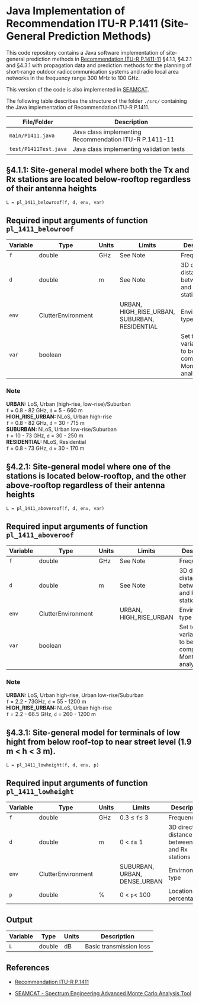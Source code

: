 # Java Implementation of Recommendation ITU-R P.1411 (Site-General Prediction Methods)

This code repository contains a Java software implementation of site-general prediction methods in [Recommendation ITU-R P.1411-11](https://www.itu.int/rec/R-REC-P.1411/en) §4.1.1, §4.2.1 and §4.3.1 with propagation data and prediction methods for the planning of short-range outdoor radiocommunication systems and radio local area networks in the frequency range 300 MHz to 100 GHz.  

This version of the code is also implemented in [SEAMCAT](https://seamcat.org). 


The following table describes the structure of the folder `./src/` containing the Java implementation of Recommendation ITU-R P.1411.

| File/Folder               | Description                                                         |
|----------------------------|---------------------------------------------------------------------|
|`main/P1411.java`                | Java class implementing Recommendation ITU-R P.1411-11        |
|`test/P1411Test.java`          | Java class implementing validation tests          |



## §4.1.1: Site-general model where both the Tx and Rx stations are located below-rooftop regardless of their antenna heights
~~~ 
L = pl_1411_belowroof(f, d, env, var)
~~~

## Required input arguments of function `pl_1411_belowroof`

| Variable          | Type   | Units | Limits       | Description  |
|-------------------|--------|-------|--------------|--------------|
| `f`               | double | GHz   | See Note  | Frequency | 
| `d`               | double | m   | See Note   | 3D direct distance between Tx and Rx stations  |
| `env`      | ClutterEnvironment |    | URBAN,  HIGH_RISE_URBAN, SUBURBAN, RESIDENTIAL | Envirnonment type |
| `var`      | boolean |     |  | Set to `true` if variations are to be computed in Monte-Carlo analysis |

### Note 
 <b>URBAN:  </b> LoS, Urban (high-rise, low-rise)/Suburban
 <br>     `f` = 0.8 - 82 GHz, `d` = 5 - 660 m <br> 
 <b>HIGH_RISE_URBAN: </b> NLoS, Urban high-rise
 <br>     `f` = 0.8 - 82 GHz, `d` = 30 - 715 m
 <br> <b>SUBURBAN: </b> NLoS,  Urban low-rise/Suburban
 <br>    `f` = 10 - 73 GHz, `d` = 30 - 250 m
 <br> <b>RESIDENTIAL: </b>NLoS,  Residential
 <br>    `f` = 0.8 - 73 GHz, `d` = 30 - 170 m


## §4.2.1: Site-general model where one of the stations is located below-rooftop, and the other above-rooftop  regardless of their antenna heights
~~~ 
L = pl_1411_aboveroof(f, d, env, var)
~~~

## Required input arguments of function `pl_1411_aboveroof`

| Variable          | Type   | Units | Limits       | Description  |
|-------------------|--------|-------|--------------|--------------|
| `f`               | double | GHz   | See Note  | Frequency | 
| `d`               | double | m   | See Note   | 3D direct distance between Tx and Rx stations  |
| `env`      | ClutterEnvironment |    | URBAN,  HIGH_RISE_URBAN | Envirnonment type |
| `var`      | boolean |     |  | Set to `true` if variations are to be computed in Monte-Carlo analysis |

### Note 
 <b>URBAN:  </b> LoS, Urban high-rise, Urban low-rise/Suburban
 <br>     `f` = 2.2 - 73GHz, `d` = 55 - 1200 m <br> 
 <b>HIGH_RISE_URBAN: </b> NLoS, Urban high-rise
 <br>     `f` = 2.2 - 66.5 GHz, `d` = 260 - 1200 m
 
## §4.3.1: Site-general model for terminals of low hight from below roof-top to near street level (1.9 m < h < 3 m).
~~~ 
L = pl_1411_lowheight(f, d, env, p)
~~~

## Required input arguments of function `pl_1411_lowheight`

| Variable          | Type   | Units | Limits       | Description  |
|-------------------|--------|-------|--------------|--------------|
| `f`               | double | GHz   | 0.3 ≤ `f`≤ 3 | Frequency | 
| `d`               | double | m   | 0 < `d`≤ 1   | 3D direct distance between Tx and Rx stations  |
| `env`      | ClutterEnvironment |    | SUBURBAN,  URBAN, DENSE_URBAN | Envirnonment type |
| `p`      | double | %    | 0 < `p`< 100  | Location percentage |



## Output ##

| Variable   | Type   | Units | Description |
|------------|--------|-------|-------------|
| `L`    | double | dB    | Basic transmission loss |



## References

* [Recommendation ITU-R P.1411](https://www.itu.int/rec/R-REC-P.1411/en)

* [SEAMCAT - Spectrum Engineering Advanced Monte Carlo Analysis Tool](https://seamcat.org)
